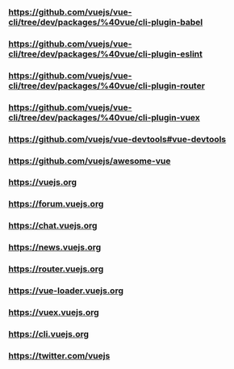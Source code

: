 ### https://github.com/vuejs/vue-cli/tree/dev/packages/%40vue/cli-plugin-babel

### https://github.com/vuejs/vue-cli/tree/dev/packages/%40vue/cli-plugin-eslint

### https://github.com/vuejs/vue-cli/tree/dev/packages/%40vue/cli-plugin-router

### https://github.com/vuejs/vue-cli/tree/dev/packages/%40vue/cli-plugin-vuex

### https://github.com/vuejs/vue-devtools#vue-devtools

### https://github.com/vuejs/awesome-vue

### https://vuejs.org

### https://forum.vuejs.org

### https://chat.vuejs.org

### https://news.vuejs.org

### https://router.vuejs.org

### https://vue-loader.vuejs.org

### https://vuex.vuejs.org

### https://cli.vuejs.org

### https://twitter.com/vuejs
